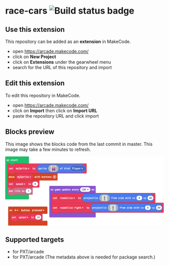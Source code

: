 # race-cars ![Build status badge](https://github.com/shiva200719/race-cars/workflows/MakeCode/badge.svg)



## Use this extension

This repository can be added as an **extension** in MakeCode.

* open https://arcade.makecode.com/
* click on **New Project**
* click on **Extensions** under the gearwheel menu
* search for the URL of this repository and import

## Edit this extension

To edit this repository in MakeCode.

* open https://arcade.makecode.com/
* click on **Import** then click on **Import URL**
* paste the repository URL and click import

## Blocks preview

This image shows the blocks code from the last commit in master.
This image may take a few minutes to refresh.

![A rendered view of the blocks](https://github.com/shiva200719/race-cars/raw/master/.makecode/blocks.png)

## Supported targets

* for PXT/arcade
* for PXT/arcade
(The metadata above is needed for package search.)

